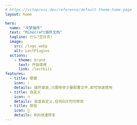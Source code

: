 ```yaml
---
# https://vitepress.dev/reference/default-theme-home-page
layout: home

hero:
  name: "次梦插件"
  text: "Minecraft插件文档"
  tagline: 什么?空白页!
  image:
    src: /logo.webp
    alt: LectPlugins
  actions:
    - theme: brand
      text: 开始使用
      link: /lectbili
features:
  - title: 便捷
    icon: ⚡️
    details: 插件直装,只需修改少量配置文件,即可快速使用
  - title: 自定义
    icon: 🔥
    details: 高度自定义,任何GUI均可修改
  - title: 体验
    icon: 🎉
    details: BUG快速修复
---
```


